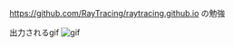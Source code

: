 https://github.com/RayTracing/raytracing.github.io の勉強

出力されるgif
![gif](https://user-images.githubusercontent.com/7404299/175775948-2d0e92bc-0dc9-480e-ab97-919e9f627b01.gif)